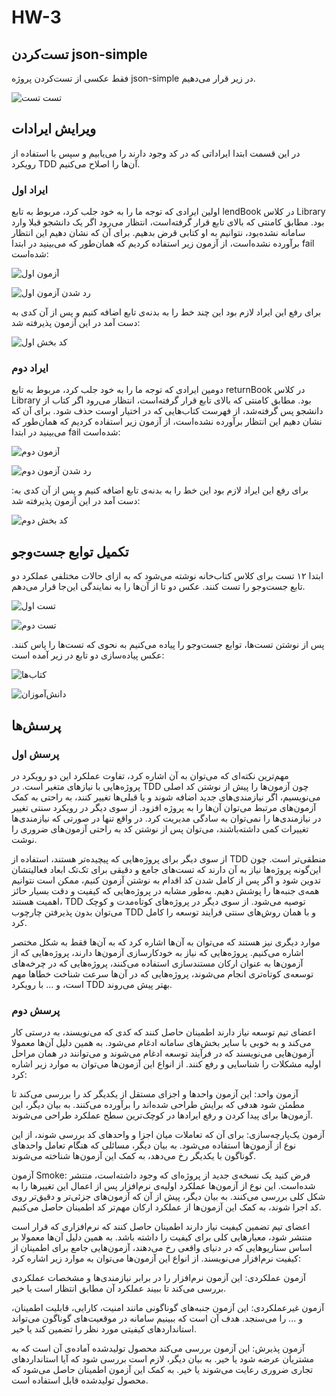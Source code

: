 # HW-3
<h2>تست‌کردن json-simple</h2>
<p>فقط عکسی از تست‌کردن پروژه json-simple در زیر قرار می‌دهیم.</p>

![تست تست](https://github.com/SE-Lab-1402-03-G11/HW-3/blob/AliRahmizad/Document/FirstPart/Pictures/simple.png)
<h2>ویرایش ایرادات</h2>
<p>در این قسمت ابتدا ایراداتی که در کد وجود دارند را می‌یابیم و سپس با استفاده از رویکرد TDD آن‌ها را اصلاح می‌کنیم.</p>
<h3>ایراد اول</h3>
<p>اولین ایرادی که توجه ما را به خود جلب کرد، مربوط به تابع lendBook در کلاس Library بود. مطابق کامنتی که بالای تابع قرار گرفته‌است، انتظار می‌رود اگر یک دانشجو قبلا وارد سامانه نشده‌بود، نتوانیم به او کتابی قرض بدهیم. برای آن که نشان دهیم این انتظار برآورده نشده‌است، از آزمون زیر استفاده کردیم که همان‌طور که می‌بینید در ابتدا fail شده‌است:</p>

![آزمون اول](https://github.com/SE-Lab-1402-03-G11/HW-3/blob/AliRahmizad/Document/FirstPart/Pictures/Test1.png)

![رد شدن آزمون اول](https://github.com/SE-Lab-1402-03-G11/HW-3/blob/AliRahmizad/Document/FirstPart/Pictures/Test1%20Failed.png)

<p>برای رفع این ایراد لازم بود این چند خط را به بدنه‌ی تابع اضافه کنیم و پس از آن کدی به دست آمد در این آزمون پذیرفته شد:</p>

![کد بخش اول](https://github.com/SE-Lab-1402-03-G11/HW-3/blob/AliRahmizad/Document/FirstPart/Pictures/Test1%20Passed.png)

<h3>ایراد دوم</h3>
<p>دومین ایرادی که توجه ما را به خود جلب کرد، مربوط به تابع returnBook در کلاس Library بود. مطابق کامنتی که بالای تابع قرار گرفته‌است، انتظار می‌رود اگر کتاب از دانشجو پس گرفته‌شد، از فهرست کتاب‌هایی که در اختیار اوست حذف شود. برای آن که نشان دهیم این انتظار برآورده نشده‌است، از آزمون زیر استفاده کردیم که همان‌طور که می‌بینید در ابتدا fail شده‌است:</p>

![آزمون دوم](https://github.com/SE-Lab-1402-03-G11/HW-3/blob/AliRahmizad/Document/FirstPart/Pictures/Test2.png)

![رد شدن آزمون دوم](https://github.com/SE-Lab-1402-03-G11/HW-3/blob/AliRahmizad/Document/FirstPart/Pictures/Test2%20Failed.png)

<p>:برای رفع این ایراد لازم بود این خط را به بدنه‌ی تابع اضافه کنیم و پس از آن کدی به دست آمد در این آزمون پذیرفته شد:</p>

![کد بخش دوم](https://github.com/SE-Lab-1402-03-G11/HW-3/blob/AliRahmizad/Document/FirstPart/Pictures/Test2%20Passed.png)
<h2>تکمیل توابع جست‌وجو</h2>
<p>ابتدا ۱۲ تست برای کلاس کتاب‌خانه نوشته می‌شود که به ازای حالات مختلفی عملکرد دو تابع جست‌وجو را تست کنند. عکس دو تا از آن‌ها را به نمایندگی این‌جا قرار می‌دهم.</p>

![تست اول](https://github.com/SE-Lab-1402-03-G11/HW-3/blob/AliRahmizad/Document/FirstPart/Pictures/test2-1.png)

![تست دوم](https://github.com/SE-Lab-1402-03-G11/HW-3/blob/AliRahmizad/Document/FirstPart/Pictures/test2-2.png)
<p>پس از نوشتن تست‌ها، توابع جست‌وجو را پیاده می‌کنیم به نحوی که تست‌ها را پاس کنند. عکس پیاده‌سازی دو تابع در زیر آمده است:</p>

![کتاب‌ها](https://github.com/SE-Lab-1402-03-G11/HW-3/blob/AliRahmizad/Document/FirstPart/Pictures/books.png)

![دانش‌آموزان](https://github.com/SE-Lab-1402-03-G11/HW-3/blob/AliRahmizad/Document/FirstPart/Pictures/students.png)
<h2>پرسش‌ها</h2>
<h3>پرسش اول</h3>
<p>مهم‌ترین نکته‌ای که می‌توان به آن اشاره کرد، تفاوت عملکرد این دو رویکرد در پروژه‌هایی با نیازهای متغیر است. در TDD چون آزمون‌ها را پیش از نوشتن کد اصلی می‌نویسیم، اگر نیازمندی‌های جدید اضافه شوند و یا قبلی‌ها تغییر کنند، به راحتی به کمک آزمون‌های مرتبط می‌توان آن‌ها را به پروژه افزود. از سوی دیگر در رویکرد سنتی تغییر در نیازمندی‌ها را نمی‌توان به سادگی مدیریت کرد. در واقع تنها در صورتی که نیازمندی‌ها تغییرات کمی داشته‌باشند، می‌توان پس از نوشتن کد به راحتی آزمون‌های ضروری را نوشت.</p>
<p>از سوی دیگر برای پروژه‌هایی که پیچیده‌تر هستند، استفاده از TDD منطقی‌تر است. چون این‌گونه پروژه‌ها نیاز به آن دارند که تست‌های جامع و دقیقی برای تک‌تک ابعاد فعالیتشان تدوین شود و اگر پس از کامل شدن کد اقدام به نوشتن آزمون کنیم، ممکن است نتوانیم همه‌ی جنبه‌ها را پوشش دهیم. به‌طور مشابه در پروژه‌هایی که کیفیت و دقت بسیار حائز اهمیت هستند، TDD توصیه می‌شود. از سوی دیگر در پروژه‌های کوتاه‌مدت و کوچک می‌توان بدون پذیرفتن چارچوب TDD و با همان روش‌های سنتی فرایند توسعه را کامل کرد.</p>
<p>موارد دیگری نیز هستند که می‌توان به آن‌ها اشاره کرد که به آن‌ها فقط به شکل مختصر اشاره می‌کنیم. پروژه‌هایی که نیاز به خودکارسازی آزمون‌ها دارند، پروژه‌هایی که از آزمون‌ها به عنوان ارکان مستندسازی استفاده می‌کنند، پروژه‌هایی که در چرخه‌های توسعه‌ی کوتاه‌تری انجام می‌شوند، پروژه‌هایی که در آن‌ها سرعت شناخت خطاها مهم است، و ... با رویکرد TDD بهتر پیش می‌روند.</p>
<h3>پرسش دوم</h3>
<p>اعضای تیم توسعه نیاز دارند اطمینان حاصل کنند که کدی که می‌نویسند، به درستی کار می‌کند و به خوبی با سایر بخش‌های سامانه ادغام می‌شود. به همین دلیل آن‌ها معمولا آزمون‌هایی می‌نویسند که در فرآیند توسعه ادغام می‌شوند و می‌توانند در همان مراحل اولیه مشکلات را شناسایی و رفع کنند. از انواع این آزمون‌ها می‌توان به موارد زیر اشاره کرد:</p>
<p>آزمون واحد: این آزمون واحدها و اجزای مستقل از یکدیگر کد را بررسی می‌کند تا مطمئن شود هدفی که برایش طراحی شده‌اند را برآورده می‌کنند. به بیان دیگر، این آزمون‌ها برای پیدا کردن و رفع ایرادها در کوچک‌ترین سطح عملکرد طراحی می‌شوند.</p>
<p>آزمون یک‌پارچه‌سازی: برای آن که تعاملات میان اجزا و واحدهای کد بررسی شوند، از این نوع از آزمون‌ها استفاده می‌شود. به بیان دیگر، مسائلی که هنگام تعامل واحدهای گوناگون با یکدیگر رخ می‌دهد، به کمک این آزمون‌ها شناخته می‌شوند.</p>
<p>آزمون Smoke: فرض کنید یک نسخه‌ی جدید از پروژه‌ای که وجود داشته‌است، منتشر شده‌است. این نوع از آزمون‌ها عملکرد اولیه‌ی نرم‌افزار پس از اعمال این تغییرها را به شکل کلی بررسی می‌کنند. به بیان دیگر، پیش از آن که آزمون‌های جزئی‌تر و دقیق‌تر روی کد اجرا شوند، به کمک این آزمون‌ها از عملکرد ارکان مهم‌تر کد اطمینان حاصل می‌کنیم.</p>
<p>اعضای تیم تضمین کیفیت نیاز دارند اطمینان حاصل کنند که نرم‌افزاری که قرار است منتشر شود، معیارهایی کلی برای کیفیت را داشته باشد. به همین دلیل آن‌ها معمولا بر اساس سناریوهایی که در دنیای واقعی رخ می‌دهند، آزمون‌هایی جامع برای اطمینان از کیفیت نرم‌افزار می‌نویسند. از انواع این آزمون‌ها می‌توان به موارد زیر اشاره کرد:</p>
<p>آزمون عملکردی: این آزمون نرم‌افزار را در برابر نیازمندی‌ها و مشخصات عملکردی بررسی می‌کند تا ببیند عملکرد آن مطابق انتظار است یا خیر.</p>
<p>آزمون غیرعملکردی: این آزمون جنبه‌های گوناگونی مانند امنیت، کارایی، قابلیت اطمینان، و ... را می‌سنجد. هدف آن است که ببینیم سامانه در موقعیت‌های گوناگون می‌تواند استانداردهای کیفیتی مورد نظر را تضمین کند یا خیر.</p>
<p>آزمون پذیرش: این آزمون بررسی می‌کند محصول تولیدشده آماده‌ی آن است که به مشتریان عرضه شود یا خیر. به بیان دیگر، لازم است بررسی شود که آیا استانداردهای تجاری ضروری رعایت می‌شوند یا خیر. به کمک این آزمون اطمینان حاصل می‌شود که محصول تولید‌شده قابل استفاده است.</p>